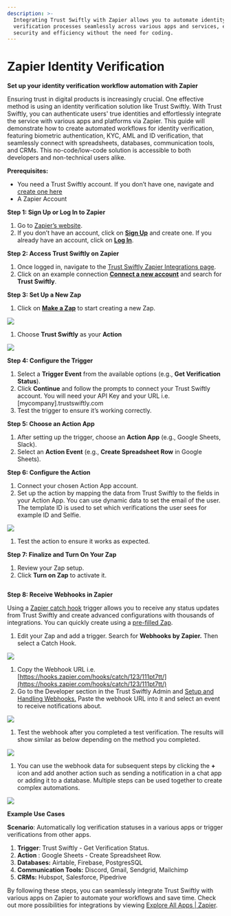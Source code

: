 ```yaml
---
description: >-
  Integrating Trust Swiftly with Zapier allows you to automate identity
  verification processes seamlessly across various apps and services, enhancing
  security and efficiency without the need for coding.
---
```


# Zapier Identity Verification

**Set up your identity verification workflow automation with Zapier**

Ensuring trust in digital products is increasingly crucial. One effective method is using an identity verification solution like Trust Swiftly. With Trust Swiftly, you can authenticate users' true identities and effortlessly integrate the service with various apps and platforms via Zapier. This guide will demonstrate how to create automated workflows for identity verification, featuring biometric authentication, KYC, AML and ID verification, that seamlessly connect with spreadsheets, databases, communication tools, and CRMs. This no-code/low-code solution is accessible to both developers and non-technical users alike.

**Prerequisites:**

* You need a Trust Swiftly account. If you don’t have one, navigate and [create one here](https://app.trustswiftly.com/create)
* A Zapier Account

**Step 1: Sign Up or Log In to Zapier**

1. Go to [Zapier’s website](https://zapier.com/).
2. If you don’t have an account, click on [**Sign Up**](https://zapier.com/sign-up) and create one. If you already have an account, click on [**Log In**](https://zapier.com/app/login).

**Step 2: Access Trust Swiftly on Zapier**

1. Once logged in, navigate to the [Trust Swiftly Zapier Integrations page](https://zapier.com/apps/trust-swiftly/integrations).
2. Click on an example connection [**Connect a new account**](https://zapier.com/apps/trust-swiftly/integrations/google-sheets) and search for **Trust Swiftly**.

**Step 3: Set Up a New Zap**

1. Click on [**Make a Zap**](https://zapier.com/app/zaps) to start creating a new Zap.

![](<.gitbook/assets/0 (2).png>)

1. Choose **Trust Swiftly** as your **Action**

![](<.gitbook/assets/1 (2).png>)

**Step 4: Configure the Trigger**

1. Select a **Trigger Event** from the available options (e.g., **Get Verification Status**).
2. Click **Continue** and follow the prompts to connect your Trust Swiftly account. You will need your API Key and your URL i.e. \[mycompany].trustswiftly.com
3. Test the trigger to ensure it’s working correctly.

**Step 5: Choose an Action App**

1. After setting up the trigger, choose an **Action App** (e.g., Google Sheets, Slack).
2. Select an **Action Event** (e.g., **Create Spreadsheet Row** in Google Sheets).

**Step 6: Configure the Action**

1. Connect your chosen Action App account.
2. Set up the action by mapping the data from Trust Swiftly to the fields in your Action App. You can use dynamic data to set the email of the user. The template ID is used to set which verifications the user sees for example ID and Selfie.

![](<.gitbook/assets/2 (2).png>)

1. Test the action to ensure it works as expected.

**Step 7: Finalize and Turn On Your Zap**

1. Review your Zap setup.
2. Click **Turn on Zap** to activate it.&#x20;

<figure><img src=".gitbook/assets/image (68).png" alt=""><figcaption></figcaption></figure>

**Step 8: Receive Webhooks in Zapier**

Using a [Zapier catch hook](https://help.zapier.com/hc/en-us/articles/8496288690317-Trigger-Zaps-from-webhooks) trigger allows you to receive any status updates from Trust Swiftly and create advanced configurations with thousands of integrations. You can quickly create using a [pre-filled Zap](https://api.zapier.com/v1/embed/trust-swiftly/create?steps\[0]\[app]=WebHookAPI\&steps\[0]\[action]=hook\_v2\&steps\[1]\[app]=App210840CLIAPI@latest\&steps\[1]\[action]=identity\_verification\&steps\[1]\[params]\[email]=ACTION\_EMAIL).

1. Edit your Zap and add a trigger. Search for **Webhooks by Zapier.** Then select a Catch Hook.

![](<.gitbook/assets/4 (2).png>)

1. Copy the Webhook URL i.e. [https://hooks.zapier.com/hooks/catch/123/111pt7tt/](https://hooks.zapier.com/hooks/catch/123/111pt7tt/)
2. Go to the Developer section in the Trust Swiftly Admin and [Setup and Handling Webhooks.](https://docs.trustswiftly.com/webhooks/handling-webhooks) Paste the webhook URL into it and select an event to receive notifications about.

![](<.gitbook/assets/5 (2).png>)

1. Test the webhook after you completed a test verification. The results will show similar as below depending on the method you completed.

![](<.gitbook/assets/6 (2).png>)

1. You can use the webhook data for subsequent steps by clicking the **+** icon and add another action such as sending a notification in a chat app or adding it to a database. Multiple steps can be used together to create complex automations.&#x20;

![](<.gitbook/assets/7 (2).png>)

**Example Use Cases**

**Scenario**: Automatically log verification statuses in a various apps or trigger verifications from other apps.

1. **Trigger**: Trust Swiftly - Get Verification Status.
2. **Action** : Google Sheets - Create Spreadsheet Row.
3. **Databases:** Airtable, Firebase, PostgresSQL
4. **Communication Tools:** Discord, Gmail, Sendgrid, Mailchimp
5. **CRMs:** Hubspot, Salesforce, Pipedrive

By following these steps, you can seamlessly integrate Trust Swiftly with various apps on Zapier to automate your workflows and save time. Check out more possibilities for integrations by viewing [Explore All Apps | Zapier](https://zapier.com/apps).
